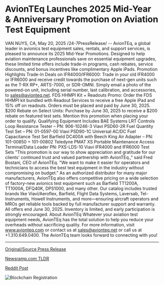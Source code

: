 # AvionTEq Launches 2025 Mid-Year & Anniversary Promotion on Aviation Test Equipment

VAN NUYS, CA, May 20, 2025 /24-7PressRelease/ -- AvionTEq, a global leader in avionics test equipment sales, rentals, and support services, is pleased to announce its 2025 Mid-Year Promotions. Designed to help aviation maintenance professionals save on essential equipment upgrades, these limited time offers include trade-in programs, cash rebates, service discounts, and bonus incentives like complimentary Apple iPads.  Promotion Highlights  Trade-In Deals on IFR4000/IFR6000: Trade in your old IFR4000 or IFR6000 and receive credit towards the purchase of next-gen units such as the T-RX RP+, ARTS-7000, or SDR-OMNI. Simply email a photo of the powered-on unit, including serial number, last calibration, and accessories, to sales@avionteq.net.  FDS HHMPI Kit + Readouts Promo: Order the FDS HHMPI kit bundled with Readout Services to receive a free Apple iPad and 15% off on readouts. Orders must be placed and paid by June 30, 2025.  $200 Rebate on Select Units: Purchase by June 30, 2025 to receive a $200 rebate on featured test sets. Mention this promotion when placing your order to qualify.  Qualifying Equipment Includes  BAE Systems LRT Controls Loop Resistance Tester – PN: 906-10246-3 Viavi PSD60-2R Fuel Quantity Test Set – PN: 01-0597-00 Viavi PSD90-1C Universal AC/DC Fuel Capacitance Test Set Barfield DC400A with Beech King Air Adapter – PN: 101-00850 + 101-00802 Teledyne PMAT XS Portable Maintenance Access Terminal/Data Loader PN: PXS-LDS-10 Viavi IFR4000 and IFR6000 Test Sets  "This promotion is our way to show appreciation and gratitude for our clients' continued trust and valued partnership with AvionTEq.," said Fred Bostani, CEO of AvionTEq. "We want to make it easier for operators and technicians to access the best test equipment in the industry without compromising on budget."  As an authorized distributor for many major manufacturers, AvionTEq also offers competitive pricing on a wide selection of factory-new avionics test equipment such as Barfield TT1200A, TT1000A, DFQ40K, DPS1000, and many other.  Our catalog includes trusted brands like Viavi/Aeroflex, Barfield, Flight Data Systems, Laversab, Tel-Instruments, Howell Instruments, and more—ensuring aircraft operators and MROs get reliable tools backed by full manufacturer support and warranty.  All offers end June 30, 2025. Inventory is limited, and early participation is strongly encouraged.  About AvionTEq  Whatever your aviation test equipment needs, AvionTEq has the total solution to help you reduce your overheads without sacrificing quality. For more information, visit www.avionteq.com or contact us at sales@avionteq.net or call us at +1.310.649.0400. The AvionTEq team looks forward to connecting with you! 

---

[Original/Source Press Release](https://www.24-7pressrelease.com/press-release/522976/avionteq-launches-2025-mid-year-anniversary-promotion-on-aviation-test-equipment)
                    

[Newsramp.com TLDR](https://newsramp.com/curated-news/avionteq-launches-2025-mid-year-promotions-for-avionics-test-equipment/7e90472c2010eaf9bebdcb203bf95102) 

 



[Reddit Post](https://www.reddit.com/r/Business_NewsRamp/comments/1kqywla/avionteq_launches_2025_midyear_promotions_for/) 



![Blockchain Registration](https://cdn.newsramp.app/24-7PressRelease/qrcode/255/20/jazzVmSE.webp)